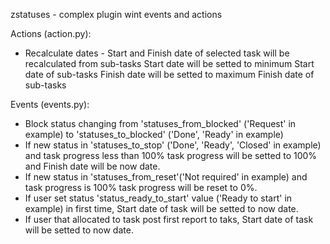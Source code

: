 zstatuses - complex plugin wint events and actions

Actions (action.py):
- Recalculate dates - Start and Finish date of selected task will be recalculated from sub-tasks
Start date will be setted to minimum Start date of sub-tasks
Finish date will be setted to maximum Finish date of sub-tasks

Events (events.py):
- Block status changing from 'statuses_from_blocked' ('Request' in example) to 'statuses_to_blocked' ('Done', 'Ready' in example)
- If new status in 'statuses_to_stop' ('Done', 'Ready', 'Closed' in example) and task progress less than 100% task progress will be setted to 100% and Finish date will be now date.
- If new status in 'statuses_from_reset'('Not required' in example) and task progress is 100% task progress will be reset to 0%.
- If user set status 'status_ready_to_start' value ('Ready to start' in example) in first time, Start date of task will be setted to now date.
- If user that allocated to task post first report to taks, Start date of task will be setted to now date.